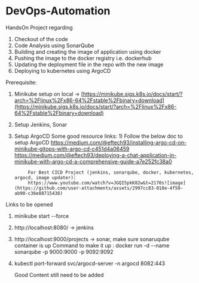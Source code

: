 
# DevOps-Automation
HandsOn Project regarding 
 1) Checkout of the code
 2) Code Analysis using SonarQube
 3) Building and creating the image of application using docker
 4) Pushing the image to the docker registry i.e. dockerhub
 5) Updating the deployment file in the repo with the new image
 6) Deploying to kubernetes using ArgoCD

Prerequisite:
 1) Minikube setup on local -> [https://minikube.sigs.k8s.io/docs/start/?arch=%2Flinux%2Fx86-64%2Fstable%2Fbinary+download](https://minikube.sigs.k8s.io/docs/start/?arch=%2Flinux%2Fx86-64%2Fstable%2Fbinary+download)
 2) Setup Jenkins, Sonar
 3) Setup ArgoCD
     Some good resource links:
          1) Follow the below doc to setup ArgoCD
             https://medium.com/@eftech93/installing-argo-cd-on-minikube-gitops-with-argo-cd-c451d4a06459
             https://medium.com/@eftech93/deploying-a-chat-application-in-minikube-with-argo-cd-a-comprehensive-guide-a7e252fc38a0

             For Best CICD Project (jenkins, sonarqube, docker, kubernetes, argocd, image updater):
             https://www.youtube.com/watch?v=JGQI5pkK82w&t=2170s![image](https://github.com/user-attachments/assets/2997cc83-018e-4f50-ab90-c36e88715438)

   
Links to be opened
1) minikube start --force
2) http://localhost:8080/ -> jenkins 
3) http://localhost:9000/projects -> sonar, make sure sonaruqube container is up
     Command to make it up :
     docker run -d --name sonarqube -p 9000:9000 -p 9092:9092 
5) kubectl port-forward svc/argocd-server -n argocd 8082:443

   Good Content still need to be added
